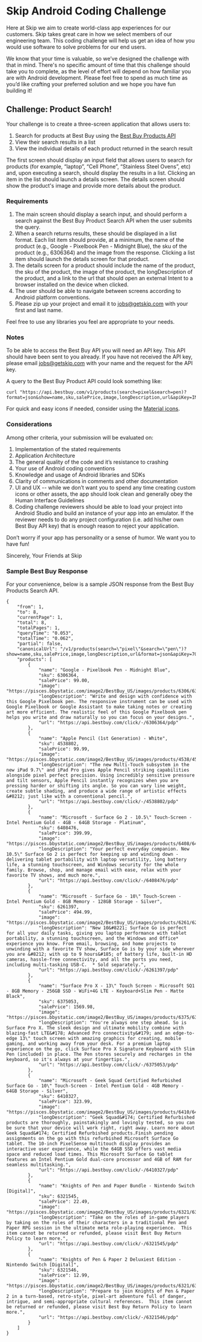 # Skip Android Coding Challenge

Here at Skip we aim to create world-class app experiences for our customers. Skip takes great care in how we select members of our engineering team. This coding challenge will help us get an idea of how you would use software to solve problems for our end users.

We know that your time is valuable, so we’ve designed the challenge with that in mind. There's no specific amount of time that this challenge should take you to complete, as the level of effort will depend on how familiar you are with Android development. Please feel free to spend as much time as you’d like crafting your preferred solution and we hope you have fun building it!

## Challenge: Product Search!

Your challenge is to create a three-screen application that allows users to:
1. Search for products at Best Buy using the [Best Buy Products API](https://bestbuyapis.github.io/api-documentation/#products-api)
2. View their search results in a list
3. View the individual details of each product returned in the search result

The first screen should display an input field that allows users to search for products (for example, “laptop”, “Cell Phone”, “Stainless Steel Ovens”, etc) and, upon executing a search, should display the results in a list. Clicking an item in the list should launch a details screen. The details screen should show the product's image and provide more details about the product.

### Requirements

1. The main screen should display a search input, and should perform a search against the Best Buy Product Search API when the user submits the query.
2. When a search returns results, these should be displayed in a list format. Each list item should provide, at a minimum, the name of the product (e.g., Google - Pixelbook Pen - Midnight Blue), the sku of the product (e.g., 6306364) and the image from the response. Clicking a list item should launch the details screen for that product.
3. The details screen for a product should include the name of the product, the sku of the product, the image of the product, the longDescription of the product, and a link to the url that should open an external Intent to a browser installed on the device when clicked.
4. The user should be able to navigate between screens according to Android platform conventions.
5. Please zip up your project and email it to <jobs@getskip.com> with your first and last name.

Feel free to use any libraries you feel are appropriate to your needs.

### Notes

To be able to access the Best Buy API you will need an API key. This API should have been sent to you already. If you have not received the API key, please email <jobs@getskip.com> with your name and the request for the API key.

A query to the Best Buy Product API could look something like:

```
curl "https://api.bestbuy.com/v1/products(search=pixel&search=pen)?format=json&show=name,sku,salePrice,image,longDescription,url&apiKey=INSERT_API_KEY"
```

For quick and easy icons if needed, consider using the [Material icons](https://material.io/icons/).

### Considerations

Among other criteria, your submission will be evaluated on:

1. Implementation of the stated requirements
2. Application Architecture
3. The general quality of the code and it’s resistance to crashing
4. Your use of Android coding conventions
5. Knowledge and usage of Android libraries and SDKs
6. Clarity of communications in comments and other documentation
7. UI and UX -- while we don’t want you to spend any time creating custom icons or other assets, the app should look clean and generally obey the Human Interface Guidelines
8. Coding challenge reviewers should be able to load your project into Android Studio and build an instance of your app into an emulator. If the reviewer needs to do any project configuration (i.e. add his/her own Best Buy API key) that is enough reason to reject your application.

Don’t worry if your app has personality or a sense of humor. We want you to have fun!

Sincerely,
Your Friends at Skip

### Sample Best Buy Response

For your convenience, below is a sample JSON response from the Best Buy Products Search API.

```
{
    "from": 1,
    "to": 8,
    "currentPage": 1,
    "total": 8,
    "totalPages": 1,
    "queryTime": "0.053",
    "totalTime": "0.062",
    "partial": false,
    "canonicalUrl": "/v1/products(search=\"pixel\"&search=\"pen\")?show=name,sku,salePrice,image,longDescription,url&format=json&apiKey=7Ob7hGyGMBma1ilGiq7tc2XZ",
    "products": [
        {
            "name": "Google - Pixelbook Pen - Midnight Blue",
            "sku": 6306364,
            "salePrice": 99.00,
            "image": "https://pisces.bbystatic.com/image2/BestBuy_US/images/products/6306/6306364_sa.jpg",
            "longDescription": "Write and design with confidence with this Google Pixelbook pen. The responsive instrument can be used with Google Pixelbook or Google Assistant to make taking notes or creating art more efficient. The realistic feel of this Google Pixelbook pen helps you write and draw naturally so you can focus on your designs.",
            "url": "https://api.bestbuy.com/click/-/6306364/pdp"
        },
        {
            "name": "Apple Pencil (1st Generation) - White",
            "sku": 4538802,
            "salePrice": 99.99,
            "image": "https://pisces.bbystatic.com/image2/BestBuy_US/images/products/4538/4538802_sa.jpg",
            "longDescription": "The new Multi-Touch subsystem in the new iPad 9.7\" and iPad Pro gives Apple Pencil striking capabilities alongside pixel perfect precision. Using incredibly sensitive pressure and tilt sensors, Apple Pencil instantly recognizes when you are pressing harder or shifting its angle. So you can vary line weight, create subtle shading, and produce a wide range of artistic effects &#8212; just like with a conventional pencil.",
            "url": "https://api.bestbuy.com/click/-/4538802/pdp"
        },
        {
            "name": "Microsoft - Surface Go 2 - 10.5\" Touch-Screen - Intel Pentium Gold - 4GB - 64GB Storage - Platinum",
            "sku": 6408476,
            "salePrice": 399.99,
            "image": "https://pisces.bbystatic.com/image2/BestBuy_US/images/products/6408/6408476_sa.jpg",
            "longDescription": "Your perfect everyday companion. New 10.5\" Surface Go 2 is perfect for keeping up and winding down - delivering tablet portability with laptop versatility, long battery life, a stunning touchscreen, and Windows security for the whole family. Browse, shop, and manage email with ease, relax with your favorite TV shows, and much more.",
            "url": "https://api.bestbuy.com/click/-/6408476/pdp"
        },
        {
            "name": "Microsoft - Surface Go - 10\" Touch-Screen - Intel Pentium Gold - 8GB Memory - 128GB Storage - Silver",
            "sku": 6261397,
            "salePrice": 494.99,
            "image": "https://pisces.bbystatic.com/image2/BestBuy_US/images/products/6261/6261397_sa.jpg",
            "longDescription": "New 10&#8221; Surface Go is perfect for all your daily tasks, giving you laptop performance with tablet portability, a stunning touchscreen, and the Windows and Office* experience you know. From email, browsing, and home projects to unwinding with a favorite TV show, Surface Go is by your side wherever you are &#8212; with up to 9 hours&#185; of battery life, built-in HD cameras, hassle-free connectivity, and all the ports you need, including multi-tasking USB-C.  * Sold separately.",
            "url": "https://api.bestbuy.com/click/-/6261397/pdp"
        },
        {
            "name": "Surface Pro X - 13\" Touch Screen - Microsoft SQ1 - 8GB Memory - 256GB SSD - WiFi+4G LTE - Keyboard+Slim Pen - Matte Black",
            "sku": 6375053,
            "salePrice": 1569.98,
            "image": "https://pisces.bbystatic.com/image2/BestBuy_US/images/products/6375/6375053_sa.jpg",
            "longDescription": "You're always one step ahead. So is Surface Pro X. The sleek design and ultimate mobility combine with blazing-fast LTE&#178; Advanced Pro connectivity&#179; and an edge-to-edge 13\" touch screen with amazing graphics for creating, mobile gaming, and working away from your desk. For a premium laptop experience on the go, click Surface Pro X Signature Keyboard with Slim Pen (included) in place. The Pen stores securely and recharges in the keyboard, so it's always at your fingertips.",
            "url": "https://api.bestbuy.com/click/-/6375053/pdp"
        },
        {
            "name": "Microsoft - Geek Squad Certified Refurbished Surface Go - 10\" Touch-Screen - Intel Pentium Gold - 4GB Memory - 64GB Storage - Silver",
            "sku": 6410327,
            "salePrice": 323.99,
            "image": "https://pisces.bbystatic.com/image2/BestBuy_US/images/products/6410/6410327_sa.jpg",
            "longDescription": "Geek Squad&#174; Certified Refurbished products are thoroughly, painstakingly and lovingly tested, so you can be sure that your device will work right, right away. Learn more about Geek Squad&#174; Certified Refurbished products.Finish pending assignments on the go with this refurbished Microsoft Surface Go tablet. The 10-inch PixelSense multitouch display provides an interactive user experience, while the 64GB SSD offers vast media space and reduced load times. This Microsoft Surface Go tablet features an Intel Pentium Gold dual-core processor and 4GB of RAM for seamless multitasking.",
            "url": "https://api.bestbuy.com/click/-/6410327/pdp"
        },
        {
            "name": "Knights of Pen and Paper Bundle - Nintendo Switch [Digital]",
            "sku": 6321545,
            "salePrice": 22.49,
            "image": "https://pisces.bbystatic.com/image2/BestBuy_US/images/products/6321/6321545_sa.jpg",
            "longDescription": "Take on the roles of in-game players by taking on the roles of their characters in a traditional Pen and Paper RPG session in the ultimate meta role-playing experience.  This item cannot be returned or refunded, please visit Best Buy Return Policy to learn more.",
            "url": "https://api.bestbuy.com/click/-/6321545/pdp"
        },
        {
            "name": "Knights of Pen & Paper 2 Deluxiest Edition - Nintendo Switch [Digital]",
            "sku": 6321546,
            "salePrice": 12.99,
            "image": "https://pisces.bbystatic.com/image2/BestBuy_US/images/products/6321/6321546_sa.jpg",
            "longDescription": "Prepare to join Knights of Pen & Paper 2 in a turn-based, retro-style, pixel-art adventure full of danger, intrigue, and semi-appropriate cultural references.  This item cannot be returned or refunded, please visit Best Buy Return Policy to learn more.",
            "url": "https://api.bestbuy.com/click/-/6321546/pdp"
        }
    ]
}
```
